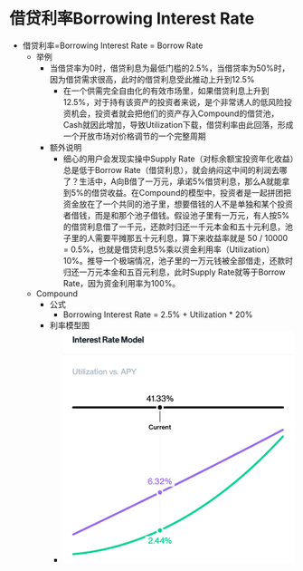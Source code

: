 # 借贷利率Borrowing Interest Rate

* 借贷利率=Borrowing Interest Rate = Borrow Rate 
  * 举例 
    * 当借贷率为0时，借贷利息为最低门槛的2.5%，当借贷率为50%时，因为借贷需求很高，此时的借贷利息受此推动上升到12.5% 
      * 在一个供需完全自由化的有效市场里，如果借贷利息上升到12.5%，对于持有该资产的投资者来说，是个非常诱人的低风险投资机会，投资者就会把他们的资产存入Compound的借贷池，Cash就因此增加，导致Utilization下载，借贷利率由此回落，形成一个开放市场对价格调节的一个完整周期 
    * 额外说明 
      * 细心的用户会发现实操中Supply Rate（对标余额宝投资年化收益）总是低于Borrow Rate（借贷利息），就会纳闷这中间的利润去哪了？生活中，A向B借了一万元，承诺5%借贷利息，那么A就能拿到5%的借贷收益。在Compound的模型中，投资者是一起拼团把资金放在了一个共同的池子里，想要借钱的人不是单独和某个投资者借钱，而是和那个池子借钱。假设池子里有一万元，有人按5%的借贷利息借了一千元，还款时归还一千元本金和五十元利息，池子里的人需要平摊那五十元利息，算下来收益率就是 50 / 10000 = 0.5%，也就是借贷利息5%乘以资金利用率（Utilization） 10%。推导一个极端情况，池子里的一万元钱被全部借走，还款时归还一万元本金和五百元利息，此时Supply Rate就等于Borrow Rate，因为资金利用率为100%。 
  * Compound 
    * 公式 
      * Borrowing Interest Rate = 2.5% + Utilization * 20% 
    * 利率模型图 
      * ![compound_intereset_rate_model](../../../assets/img/compound_intereset_rate_model.png)
